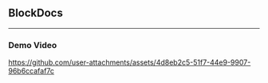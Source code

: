 ## BlockDocs
---
### Demo Video


https://github.com/user-attachments/assets/4d8eb2c5-51f7-44e9-9907-96b6ccafaf7c

